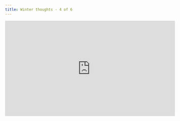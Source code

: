 ```yaml
---
title: Winter thoughts - 4 of 6
---
```


<iframe width="560" height="315" src="https://www.youtube-nocookie.com/embed/dHoFyhBFXoY" frameborder="0" allow="accelerometer; autoplay; clipboard-write; encrypted-media; gyroscope; picture-in-picture" allowfullscreen></iframe>